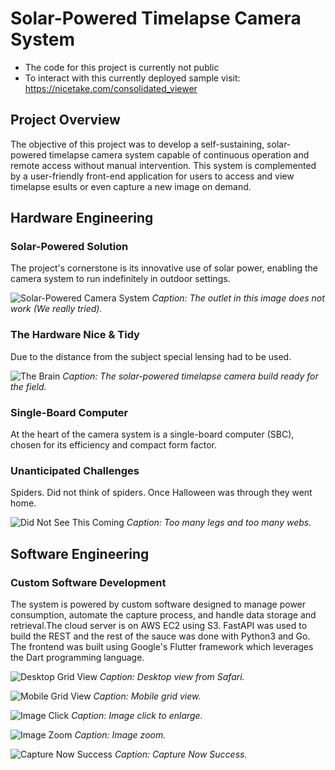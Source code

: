 # Solar-Powered Timelapse Camera System
* The code for this project is currently not public
* To interact with this currently deployed sample visit: https://nicetake.com/consolidated_viewer

## Project Overview

The objective of this project was to develop a self-sustaining, solar-powered timelapse camera system capable of continuous operation and remote access without manual intervention. This system is complemented by a user-friendly front-end application for users to access and view timelapse esults or even capture a new image on demand.

## Hardware Engineering

### Solar-Powered Solution

The project's cornerstone is its innovative use of solar power, enabling the camera system to run indefinitely in outdoor settings.

![Solar-Powered Camera System](https://nicetake.com/tl_images/IMG_6420.jpeg)
*Caption: The outlet in this image does not work (We really tried).*


### The Hardware Nice & Tidy

Due to the distance from the subject special lensing had to be used.

![The Brain](https://nicetake.com/tl_images/IMG_5220.jpeg)
*Caption: The solar-powered timelapse camera build ready for the field.*


### Single-Board Computer

At the heart of the camera system is a single-board computer (SBC), chosen for its efficiency and compact form factor.

### Unanticipated Challenges

Spiders. Did not think of spiders. Once Halloween was through they went home.

![Did Not See This Coming](https://nicetake.com/tl_images/IMG_6126.jpeg)
*Caption: Too many legs and too many webs.*

## Software Engineering

### Custom Software Development

The system is powered by custom software designed to manage power consumption, automate the capture process, and handle data storage and retrieval.The cloud server is on AWS EC2 using S3. FastAPI was used to build the REST and the rest of the sauce was done with Python3 and Go. The frontend was built using Google's Flutter framework which leverages the Dart programming language.

![Desktop Grid View](https://nicetake.com/tl_images/timelapse_view_desktop.png)
*Caption: Desktop view from Safari.*


![Mobile Grid View](https://nicetake.com/tl_images/TimelapseViewer.png)
*Caption: Mobile grid view.*


![Image Click](https://nicetake.com/tl_images/021924.png)
*Caption: Image click to enlarge.*


![Image Zoom](https://nicetake.com/tl_images/021924_zoom.png)
*Caption: Image zoom.*


![Capture Now Success](https://nicetake.com/tl_images/capture_image_success.png)
*Caption: Capture Now Success.*
